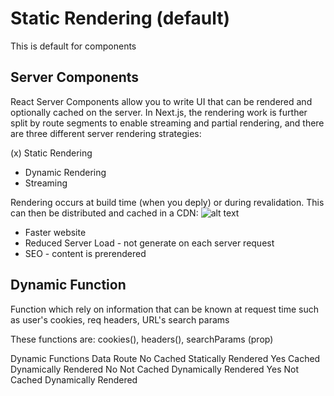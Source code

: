 # Static Rendering (default) #
This is default for components

## Server Components ##
React Server Components allow you to write UI that can be rendered and optionally cached on the server. In Next.js, the rendering work is further split by route segments to enable streaming and partial rendering, and there are three different server rendering strategies:

(x) Static Rendering
- Dynamic Rendering
- Streaming


Rendering occurs at build time (when you deply) or during revalidation. This can then be distributed and cached in a CDN:
![alt text](http://url/to/img.png)

- Faster website
- Reduced Server Load - not generate on each server request
- SEO - content is prerendered

## Dynamic Function ##
Function which rely on information that can be known at request time such as user's cookies, req headers, URL's search params

These functions are:
cookies(), headers(), searchParams (prop)

Dynamic Functions	Data	        Route
No	                Cached	        Statically Rendered
Yes	                Cached	        Dynamically Rendered
No	                Not Cached	    Dynamically Rendered
Yes	                Not Cached	    Dynamically Rendered

